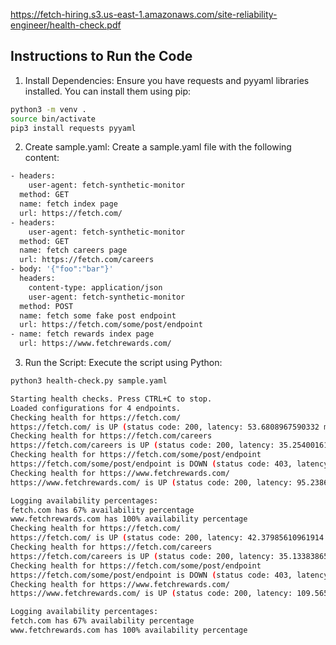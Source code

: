 

https://fetch-hiring.s3.us-east-1.amazonaws.com/site-reliability-engineer/health-check.pdf

## Instructions to Run the Code

1. Install Dependencies: Ensure you have requests and pyyaml libraries installed. You can install them using pip:

```bash
python3 -m venv .
source bin/activate
pip3 install requests pyyaml
```

2. Create sample.yaml: Create a sample.yaml file with the following content:

```bash
- headers:
    user-agent: fetch-synthetic-monitor
  method: GET
  name: fetch index page
  url: https://fetch.com/
- headers:
    user-agent: fetch-synthetic-monitor
  method: GET
  name: fetch careers page
  url: https://fetch.com/careers
- body: '{"foo":"bar"}'
  headers:
    content-type: application/json
    user-agent: fetch-synthetic-monitor
  method: POST
  name: fetch some fake post endpoint
  url: https://fetch.com/some/post/endpoint
- name: fetch rewards index page
  url: https://www.fetchrewards.com/
```

3. Run the Script: Execute the script using Python:

```bash
python3 health-check.py sample.yaml

Starting health checks. Press CTRL+C to stop.
Loaded configurations for 4 endpoints.
Checking health for https://fetch.com/
https://fetch.com/ is UP (status code: 200, latency: 53.6808967590332 ms)
Checking health for https://fetch.com/careers
https://fetch.com/careers is UP (status code: 200, latency: 35.25400161743164 ms)
Checking health for https://fetch.com/some/post/endpoint
https://fetch.com/some/post/endpoint is DOWN (status code: 403, latency: 27.576923370361328 ms)
Checking health for https://www.fetchrewards.com/
https://www.fetchrewards.com/ is UP (status code: 200, latency: 95.23868560791016 ms)

Logging availability percentages:
fetch.com has 67% availability percentage
www.fetchrewards.com has 100% availability percentage
Checking health for https://fetch.com/
https://fetch.com/ is UP (status code: 200, latency: 42.37985610961914 ms)
Checking health for https://fetch.com/careers
https://fetch.com/careers is UP (status code: 200, latency: 35.13383865356445 ms)
Checking health for https://fetch.com/some/post/endpoint
https://fetch.com/some/post/endpoint is DOWN (status code: 403, latency: 27.376174926757812 ms)
Checking health for https://www.fetchrewards.com/
https://www.fetchrewards.com/ is UP (status code: 200, latency: 109.56501960754395 ms)

Logging availability percentages:
fetch.com has 67% availability percentage
www.fetchrewards.com has 100% availability percentage

```